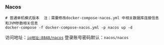 ### Nacos

```shell
# 普通单机模式版本  注：需要修改docker-compose-nacos.yml 中相关数据库连接信息和JVM参数相关信息
docker-compose -f docker-compose-nacos.yml -p nacos up -d
```

访问地址：[`ip地址:8848/nacos`](http://IP地址或域名:8848/nacos)
登录账号密码默认：`nacos/nacos`

